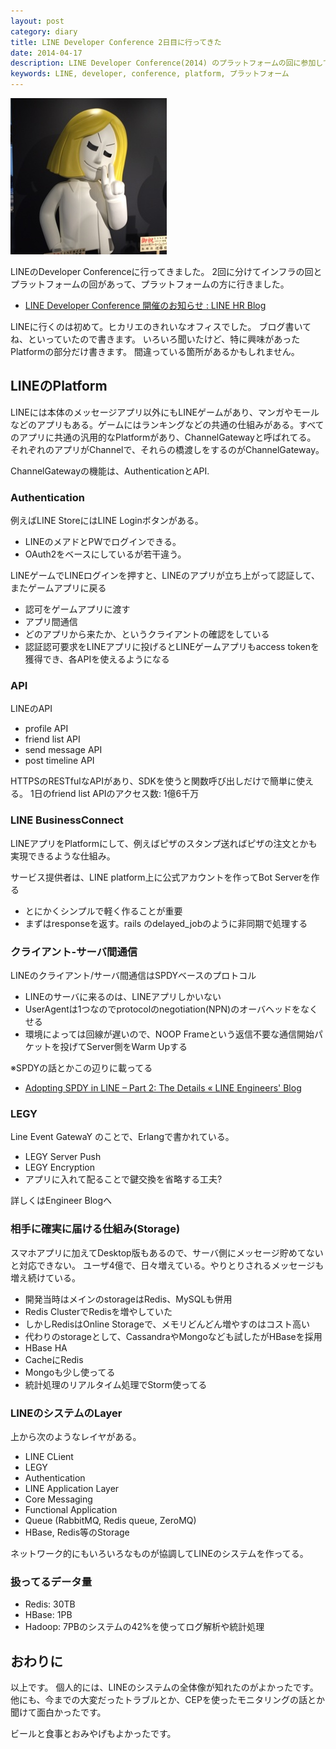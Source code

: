 ```yaml
---
layout: post
category: diary
title: LINE Developer Conference 2日目に行ってきた
date: 2014-04-17
description: LINE Developer Conference(2014) のプラットフォームの回に参加して聞いたことのメモ。
keywords: LINE, developer, conference, platform, プラットフォーム
---
```


![LINE](/blog/img/2014/04/line.jpg)

LINEのDeveloper Conferenceに行ってきました。
2回に分けてインフラの回とプラットフォームの回があって、プラットフォームの方に行きました。

* [LINE Developer Conference 開催のお知らせ : LINE HR Blog](http://line-hr.jp/archives/37147547.html)

LINEに行くのは初めて。ヒカリエのきれいなオフィスでした。
ブログ書いてね、といっていたので書きます。
いろいろ聞いたけど、特に興味があったPlatformの部分だけ書きます。
間違っている箇所があるかもしれません。


## LINEのPlatform

LINEには本体のメッセージアプリ以外にもLINEゲームがあり、マンガやモールなどのアプリもある。ゲームにはランキングなどの共通の仕組みがある。すべてのアプリに共通の汎用的なPlatformがあり、ChannelGatewayと呼ばれてる。
それぞれのアプリがChannelで、それらの橋渡しをするのがChannelGateway。

ChannelGatewayの機能は、AuthenticationとAPI.

### Authentication

例えばLINE StoreにはLINE Loginボタンがある。

* LINEのメアドとPWでログインできる。
* OAuth2をベースにしているが若干違う。

LINEゲームでLINEログインを押すと、LINEのアプリが立ち上がって認証して、またゲームアプリに戻る

* 認可をゲームアプリに渡す
* アプリ間通信
 * どのアプリから来たか、というクライアントの確認をしている
* 認証認可要求をLINEアプリに投げるとLINEゲームアプリもaccess tokenを獲得でき、各APIを使えるようになる

### API

LINEのAPI

* profile API
* friend list API
* send message API
* post timeline API

HTTPSのRESTfulなAPIがあり、SDKを使うと関数呼び出しだけで簡単に使える。
1日のfriend list APIのアクセス数: 1億6千万

### LINE BusinessConnect

LINEアプリをPlatformにして、例えばピザのスタンプ送ればピザの注文とかも実現できるような仕組み。

サービス提供者は、LINE platform上に公式アカウントを作ってBot Serverを作る

* とにかくシンプルで軽く作ることが重要
* まずはresponseを返す。rails のdelayed_jobのように非同期で処理する

### クライアント-サーバ間通信

LINEのクライアント/サーバ間通信はSPDYベースのプロトコル

* LINEのサーバに来るのは、LINEアプリしかいない
 * UserAgentは1つなのでprotocolのnegotiation(NPN)のオーバヘッドをなくせる
 * 環境によっては回線が遅いので、NOOP Frameという返信不要な通信開始パケットを投げてServer側をWarm Upする

※SPDYの話とかこの辺りに載ってる

* [Adopting SPDY in LINE – Part 2: The Details « LINE Engineers' Blog](http://tech.naver.jp/blog/?p=2729)

### LEGY

Line Event GatewaY のことで、Erlangで書かれている。

* LEGY Server Push
* LEGY Encryption
 * アプリに入れて配ることで鍵交換を省略する工夫?

詳しくはEngineer Blogへ

### 相手に確実に届ける仕組み(Storage)

スマホアプリに加えてDesktop版もあるので、サーバ側にメッセージ貯めてないと対応できない。
ユーザ4億で、日々増えている。やりとりされるメッセージも増え続けている。

* 開発当時はメインのstorageはRedis、MySQLも併用
* Redis ClusterでRedisを増やしていた
 * しかしRedisはOnline Storageで、メモリどんどん増やすのはコスト高い
* 代わりのstorageとして、CassandraやMongoなども試したがHBaseを採用
 * HBase HA
 * CacheにRedis
* Mongoも少し使ってる
* 統計処理のリアルタイム処理でStorm使ってる

### LINEのシステムのLayer

上から次のようなレイヤがある。

* LINE CLient
* LEGY
* Authentication
* LINE Application Layer
 * Core Messaging
 * Functional Application
 * Queue (RabbitMQ, Redis queue, ZeroMQ)
* HBase, Redis等のStorage

ネットワーク的にもいろいろなものが協調してLINEのシステムを作ってる。

### 扱ってるデータ量

* Redis: 30TB
* HBase: 1PB
* Hadoop: 7PBのシステムの42%を使ってログ解析や統計処理


## おわりに

以上です。
個人的には、LINEのシステムの全体像が知れたのがよかったです。
他にも、今までの大変だったトラブルとか、CEPを使ったモニタリングの話とか聞けて面白かったです。

ビールと食事とおみやげもよかったです。

